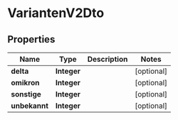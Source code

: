

# VariantenV2Dto


## Properties

| Name | Type | Description | Notes |
|------------ | ------------- | ------------- | -------------|
|**delta** | **Integer** |  |  [optional] |
|**omikron** | **Integer** |  |  [optional] |
|**sonstige** | **Integer** |  |  [optional] |
|**unbekannt** | **Integer** |  |  [optional] |



